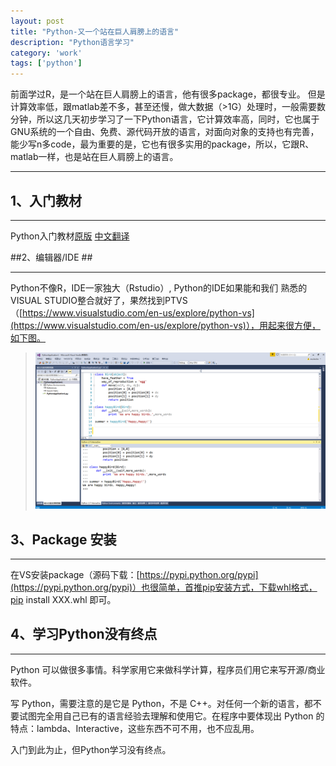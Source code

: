 ```yaml
---
layout: post
title: "Python-又一个站在巨人肩膀上的语言"
description: "Python语言学习"
category: 'work'
tags: ['python']
---
```


前面学过R，是一个站在巨人肩膀上的语言，他有很多package，都很专业。
但是计算效率低，跟matlab差不多，甚至还慢，做大数据（>1G）处理时，一般需要数分钟，所以这几天初步学习了一下Python语言，它计算效率高，同时，它也属于GNU系统的一个自由、免费、源代码开放的语言，对面向对象的支持也有完善，能少写n多code，最为重要的是，它也有很多实用的package，所以，它跟R、matlab一样，也是站在巨人肩膀上的语言。

<!--more-->

----------

## 1、入门教材 ##

----------

Python入门教材[原版](https://docs.python.org/3/tutorial/index.html)
[中文翻译](http://www.pythondoc.com/pythontutorial3/index.html)

##2、编辑器/IDE ##

----------

   Python不像R，IDE一家独大（Rstudio）, Python的IDE如果能和我们
熟悉的VISUAL STUDIO整合就好了，果然找到PTVS（[https://www.visualstudio.com/en-us/explore/python-vs](https://www.visualstudio.com/en-us/explore/python-vs)），用起来很方便，如下图。

> ![My IDE](/images/pythonVS.jpg)

## 3、Package 安装 ##

----------

在VS安装package（源码下载：[https://pypi.python.org/pypi](https://pypi.python.org/pypi)）也很简单，首推pip安装方式，下载whl格式，pip install XXX.whl 即可。

## 4、学习Python没有终点 ##

----------

Python 可以做很多事情。科学家用它来做科学计算，程序员们用它来写开源/商业软件。

写 Python，需要注意的是它是 Python，不是 C++。对任何一个新的语言，都不要试图完全用自己已有的语言经验去理解和使用它。在程序中要体现出 Python 的特点：lambda、Interactive，这些东西不可不用，也不应乱用。

入门到此为止，但Python学习没有终点。


















